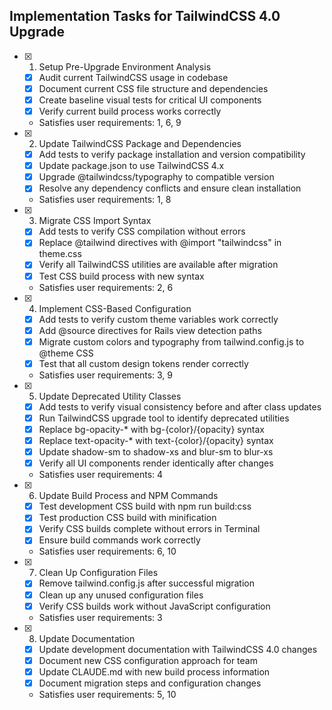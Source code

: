 ## Implementation Tasks for TailwindCSS 4.0 Upgrade

- [x] 1. Setup Pre-Upgrade Environment Analysis
  - [x] Audit current TailwindCSS usage in codebase
  - [x] Document current CSS file structure and dependencies
  - [x] Create baseline visual tests for critical UI components
  - [x] Verify current build process works correctly
  - Satisfies user requirements: 1, 6, 9

- [x] 2. Update TailwindCSS Package and Dependencies
  - [x] Add tests to verify package installation and version compatibility
  - [x] Update package.json to use TailwindCSS 4.x
  - [x] Upgrade @tailwindcss/typography to compatible version
  - [x] Resolve any dependency conflicts and ensure clean installation
  - Satisfies user requirements: 1, 8

- [x] 3. Migrate CSS Import Syntax
  - [x] Add tests to verify CSS compilation without errors
  - [x] Replace @tailwind directives with @import "tailwindcss" in theme.css
  - [x] Verify all TailwindCSS utilities are available after migration
  - [x] Test CSS build process with new syntax
  - Satisfies user requirements: 2, 6

- [x] 4. Implement CSS-Based Configuration
  - [x] Add tests to verify custom theme variables work correctly
  - [x] Add @source directives for Rails view detection paths
  - [x] Migrate custom colors and typography from tailwind.config.js to @theme CSS
  - [x] Test that all custom design tokens render correctly
  - Satisfies user requirements: 3, 9

- [x] 5. Update Deprecated Utility Classes
  - [x] Add tests to verify visual consistency before and after class updates
  - [x] Run TailwindCSS upgrade tool to identify deprecated utilities
  - [x] Replace bg-opacity-* with bg-{color}/{opacity} syntax
  - [x] Replace text-opacity-* with text-{color}/{opacity} syntax
  - [x] Update shadow-sm to shadow-xs and blur-sm to blur-xs
  - [x] Verify all UI components render identically after changes
  - Satisfies user requirements: 4

- [x] 6. Update Build Process and NPM Commands
  - [x] Test development CSS build with npm run build:css
  - [x] Test production CSS build with minification
  - [x] Verify CSS builds complete without errors in Terminal
  - [x] Ensure build commands work correctly
  - Satisfies user requirements: 6, 10

- [x] 7. Clean Up Configuration Files
  - [x] Remove tailwind.config.js after successful migration
  - [x] Clean up any unused configuration files
  - [x] Verify CSS builds work without JavaScript configuration
  - Satisfies user requirements: 3

- [x] 8. Update Documentation
  - [x] Update development documentation with TailwindCSS 4.0 changes
  - [x] Document new CSS configuration approach for team
  - [x] Update CLAUDE.md with new build process information
  - [x] Document migration steps and configuration changes
  - Satisfies user requirements: 5, 10